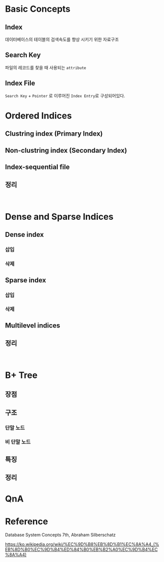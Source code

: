 <!-- @format -->

# Basic Concepts

## Index

데이터베이스의 테이블의 검색속도를 향상 시키기 위한 자료구조

## Search Key

파일의 레코드를 찾을 때 사용되는 `attribute`

## Index File

`Search Key` + `Pointer` 로 이루어진 `Index Entry`로 구성되어있다.

# Ordered Indices

## Clustring index (Primary Index)

## Non-clustring index (Secondary Index)

## Index-sequential file

## 정리

<br />

# Dense and Sparse Indices

## Dense index

### 삽입

### 삭제

## Sparse index

### 삽입

### 삭제

## Multilevel indices

## 정리

<br />

# B+ Tree

## 장점

## 구조

### 단말 노드

### 비 단말 노드

## 특징

## 정리

# QnA

# Reference

Database System Concepts 7th, Abraham Silberschatz

https://ko.wikipedia.org/wiki/%EC%9D%B8%EB%8D%B1%EC%8A%A4_(%EB%8D%B0%EC%9D%B4%ED%84%B0%EB%B2%A0%EC%9D%B4%EC%8A%A4)
